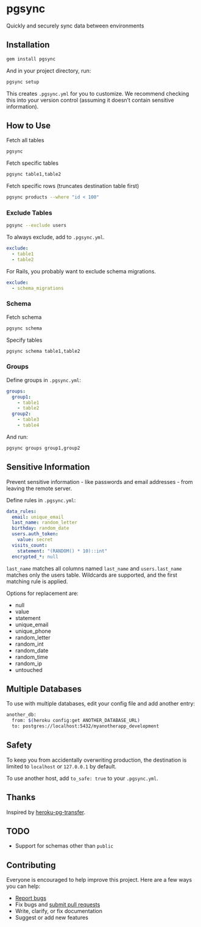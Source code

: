# pgsync

Quickly and securely sync data between environments

## Installation

```sh
gem install pgsync
```

And in your project directory, run:

```sh
pgsync setup
```

This creates `.pgsync.yml` for you to customize. We recommend checking this into your version control (assuming it doesn’t contain sensitive information).

## How to Use

Fetch all tables

```sh
pgsync
```

Fetch specific tables

```sh
pgsync table1,table2
```

Fetch specific rows (truncates destination table first)

```sh
pgsync products --where "id < 100"
```

### Exclude Tables

```sh
pgsync --exclude users
```

To always exclude, add to `.pgsync.yml`.

```yml
exclude:
  - table1
  - table2
```

For Rails, you probably want to exclude schema migrations.

```yml
exclude:
  - schema_migrations
```

### Schema

Fetch schema

```sh
pgsync schema
```

Specify tables

```sh
pgsync schema table1,table2
```

### Groups

Define groups in `.pgsync.yml`:

```yml
groups:
  group1:
    - table1
    - table2
  group2:
    - table3
    - table4
```

And run:

```sh
pgsync groups group1,group2
```

## Sensitive Information

Prevent sensitive information - like passwords and email addresses - from leaving the remote server.

Define rules in `.pgsync.yml`:

```yml
data_rules:
  email: unique_email
  last_name: random_letter
  birthday: random_date
  users.auth_token:
    value: secret
  visits_count:
    statement: "(RANDOM() * 10)::int"
  encrypted_*: null
```

`last_name` matches all columns named `last_name` and `users.last_name` matches only the users table. Wildcards are supported, and the first matching rule is applied.

Options for replacement are:

- null
- value
- statement
- unique_email
- unique_phone
- random_letter
- random_int
- random_date
- random_time
- random_ip
- untouched

## Multiple Databases

To use with multiple databases, edit your config file and add another entry:

```sh
another_db:
  from: $(heroku config:get ANOTHER_DATABASE_URL)
  to: postgres://localhost:5432/myanotherapp_development
```

## Safety

To keep you from accidentally overwriting production, the destination is limited to `localhost` or `127.0.0.1` by default.

To use another host, add `to_safe: true` to your `.pgsync.yml`.

## Thanks

Inspired by [heroku-pg-transfer](https://github.com/ddollar/heroku-pg-transfer).

## TODO

- Support for schemas other than `public`

## Contributing

Everyone is encouraged to help improve this project. Here are a few ways you can help:

- [Report bugs](https://github.com/ankane/pgsync/issues)
- Fix bugs and [submit pull requests](https://github.com/ankane/pgsync/pulls)
- Write, clarify, or fix documentation
- Suggest or add new features
